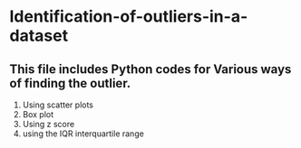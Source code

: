 # Identification-of-outliers-in-a-dataset
## This file includes Python codes for Various ways of finding the outlier. 
1. Using scatter plots 
2. Box plot 
3. Using z score
4. using the IQR interquartile range
